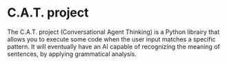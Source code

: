 # C.A.T. project

The C.A.T. project (Conversational Agent Thinking) is a Python librairy that allows you to execute some code when the user input matches a specific pattern. It will eventually have an AI capable of recognizing the meaning of sentences, by applying grammatical analysis.
